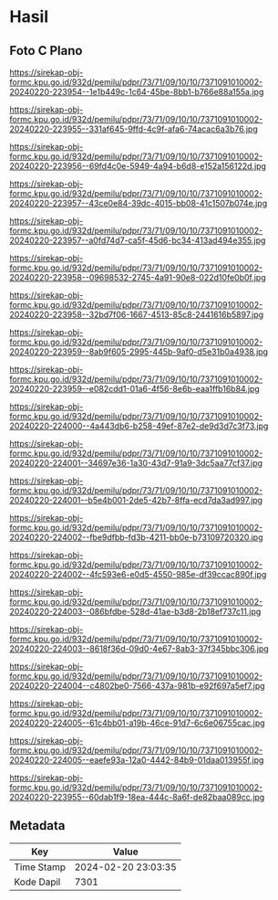 # Hasil

## Foto C Plano

https://sirekap-obj-formc.kpu.go.id/932d/pemilu/pdpr/73/71/09/10/10/7371091010002-20240220-223954--1e1b449c-1c64-45be-8bb1-b766e88a155a.jpg

https://sirekap-obj-formc.kpu.go.id/932d/pemilu/pdpr/73/71/09/10/10/7371091010002-20240220-223955--331af645-9ffd-4c9f-afa6-74acac6a3b76.jpg

https://sirekap-obj-formc.kpu.go.id/932d/pemilu/pdpr/73/71/09/10/10/7371091010002-20240220-223956--69fd4c0e-5949-4a94-b6d8-e152a156122d.jpg

https://sirekap-obj-formc.kpu.go.id/932d/pemilu/pdpr/73/71/09/10/10/7371091010002-20240220-223957--43ce0e84-39dc-4015-bb08-41c1507b074e.jpg

https://sirekap-obj-formc.kpu.go.id/932d/pemilu/pdpr/73/71/09/10/10/7371091010002-20240220-223957--a0fd74d7-ca5f-45d6-bc34-413ad494e355.jpg

https://sirekap-obj-formc.kpu.go.id/932d/pemilu/pdpr/73/71/09/10/10/7371091010002-20240220-223958--09698532-2745-4a91-90e8-022d10fe0b0f.jpg

https://sirekap-obj-formc.kpu.go.id/932d/pemilu/pdpr/73/71/09/10/10/7371091010002-20240220-223958--32bd7f06-1667-4513-85c8-2441616b5897.jpg

https://sirekap-obj-formc.kpu.go.id/932d/pemilu/pdpr/73/71/09/10/10/7371091010002-20240220-223959--8ab9f605-2995-445b-9af0-d5e31b0a4938.jpg

https://sirekap-obj-formc.kpu.go.id/932d/pemilu/pdpr/73/71/09/10/10/7371091010002-20240220-223959--e082cdd1-01a6-4f56-8e6b-eaa1ffb16b84.jpg

https://sirekap-obj-formc.kpu.go.id/932d/pemilu/pdpr/73/71/09/10/10/7371091010002-20240220-224000--4a443db6-b258-49ef-87e2-de9d3d7c3f73.jpg

https://sirekap-obj-formc.kpu.go.id/932d/pemilu/pdpr/73/71/09/10/10/7371091010002-20240220-224001--34697e36-1a30-43d7-91a9-3dc5aa77cf37.jpg

https://sirekap-obj-formc.kpu.go.id/932d/pemilu/pdpr/73/71/09/10/10/7371091010002-20240220-224001--b5e4b001-2de5-42b7-8ffa-ecd7da3ad997.jpg

https://sirekap-obj-formc.kpu.go.id/932d/pemilu/pdpr/73/71/09/10/10/7371091010002-20240220-224002--fbe9dfbb-fd3b-4211-bb0e-b73109720320.jpg

https://sirekap-obj-formc.kpu.go.id/932d/pemilu/pdpr/73/71/09/10/10/7371091010002-20240220-224002--4fc593e6-e0d5-4550-985e-df39ccac890f.jpg

https://sirekap-obj-formc.kpu.go.id/932d/pemilu/pdpr/73/71/09/10/10/7371091010002-20240220-224003--086bfdbe-528d-41ae-b3d8-2b18ef737c11.jpg

https://sirekap-obj-formc.kpu.go.id/932d/pemilu/pdpr/73/71/09/10/10/7371091010002-20240220-224003--8618f36d-09d0-4e67-8ab3-37f345bbc306.jpg

https://sirekap-obj-formc.kpu.go.id/932d/pemilu/pdpr/73/71/09/10/10/7371091010002-20240220-224004--c4802be0-7566-437a-981b-e92f697a5ef7.jpg

https://sirekap-obj-formc.kpu.go.id/932d/pemilu/pdpr/73/71/09/10/10/7371091010002-20240220-224005--61c4bb01-a19b-46ce-91d7-6c6e06755cac.jpg

https://sirekap-obj-formc.kpu.go.id/932d/pemilu/pdpr/73/71/09/10/10/7371091010002-20240220-224005--eaefe93a-12a0-4442-84b9-01daa013955f.jpg

https://sirekap-obj-formc.kpu.go.id/932d/pemilu/pdpr/73/71/09/10/10/7371091010002-20240220-223955--60dab1f9-18ea-444c-8a6f-de82baa089cc.jpg


## Metadata

| Key        | Value               |
| ---------- | ------------------- |
| Time Stamp | 2024-02-20 23:03:35 |
| Kode Dapil | 7301                |



